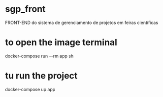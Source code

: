 # sgp_front
FRONT-END do sistema de gerenciamento de projetos em feiras científicas

# to open the image terminal
docker-compose run --rm app sh

# tu run the project
docker-compose up app